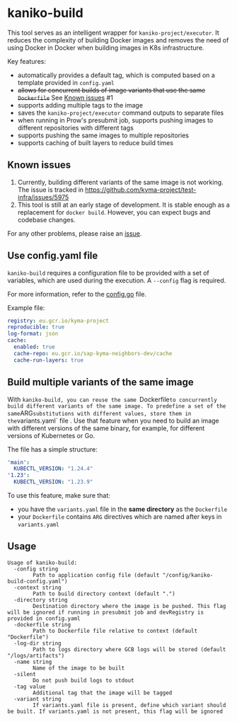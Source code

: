 # kaniko-build

This tool serves as an intelligent wrapper for `kaniko-project/executor`. It reduces the complexity of building Docker images and removes the need of using Docker in Docker when building images in K8s infrastructure.

Key features:
* automatically provides a default tag, which is computed based on a template provided in `config.yaml`
* ~~allows for concurrent builds of image variants that use the same `Dockerfile`~~ See [Known issues](#known-issues) #1
* supports adding multiple tags to the image
* saves the `kaniko-project/executor` command outputs to separate files
* when running in Prow's presubmit job, supports pushing images to different repositories with different tags 
* supports pushing the same images to multiple repositories
* supports caching of built layers to reduce build times

## Known issues

1. Currently, building different variants of the same image is not working. The issue is tracked in https://github.com/kyma-project/test-infra/issues/5975
2. This tool is still at an early stage of development. It is stable enough as a replacement for `docker build`. However, you can expect bugs and codebase changes.

For any other problems, please raise an [issue](https://github.com/kyma-project/test-infra/issues/new?assignees=&labels=area%2Fci%2C+bug&template=bug-report.md&title=kaniko-build:%20).

## Use config.yaml file

`kaniko-build` requires a configuration file to be provided with a set of variables, which are used during the execution.
A `--config` flag is required.

For more information, refer to the [config.go](./config.go) file.

Example file:
```yaml
registry: eu.gcr.io/kyma-project
reproducible: true
log-format: json
cache:
  enabled: true
  cache-repo: eu.gcr.io/sap-kyma-neighbors-dev/cache
  cache-run-layers: true
```

## Build multiple variants of the same image

With `kaniko-build, you can reuse the same `Dockerfile` to concurrently build different variants of the same image.
To predefine a set of the same `ARG` substitutions with different values, store them in the `variants.yaml` file .
Use that feature when you need to build an image with different versions of the same binary, for example, for different versions of Kubernetes or Go.

The file has a simple structure:
```yaml
'main':
  KUBECTL_VERSION: "1.24.4"
'1.23':
  KUBECTL_VERSION: "1.23.9"
```

To use this feature, make sure that:
* you have the `variants.yaml` file in the **same directory** as the `Dockerfile`
* your `Dockerfile` contains `ARG` directives which are named after keys in `variants.yaml`

## Usage

```
Usage of kaniko-build:
  -config string
        Path to application config file (default "/config/kaniko-build-config.yaml")
  -context string
        Path to build directory context (default ".")
  -directory string
        Destination directory where the image is be pushed. This flag will be ignored if running in presubmit job and devRegistry is provided in config.yaml
  -dockerfile string
        Path to Dockerfile file relative to context (default "Dockerfile")
  -log-dir string
        Path to logs directory where GCB logs will be stored (default "/logs/artifacts")
  -name string
        Name of the image to be built
  -silent
        Do not push build logs to stdout
  -tag value
        Additional tag that the image will be tagged
  -variant string
        If variants.yaml file is present, define which variant should be built. If variants.yaml is not present, this flag will be ignored
```
